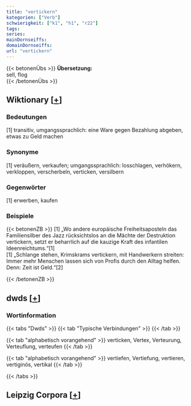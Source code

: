 ```yaml
---
title: "vertickern"
kategorien: ["Verb"]
schwierigkeit: ["k1", "h1", "r22"]
tags:
series:
mainDornseiffs:
domainDornseiffs:
url: "vertickern"
---
```


{{< betonenÜbs >}}
**Übersetzung:**  
sell, flog  
{{< /betonenÜbs >}}

## Wiktionary [[+](https://de.wiktionary.org/wiki/vertickern)]

### Bedeutungen
[1] transitiv, umgangssprachlich: eine Ware gegen Bezahlung abgeben, etwas zu Geld machen  

### Synonyme
[1] veräußern, verkaufen; umgangssprachlich: losschlagen, verhökern, verkloppen, verscherbeln, verticken, versilbern  

### Gegenwörter
[1] erwerben, kaufen  

### Beispiele
{{< betonenZB >}}
[1] „Wo andere europäische Freiheitsaposteln das Familiensilber des Jazz rücksichtslos an die Mächte der Destruktion vertickern, setzt er beharrlich auf die kauzige Kraft des infantilen Ideenreichtums.“[1]  
[1] „Schlange stehen, Krimskrams vertickern, mit Handwerkern streiten: Immer mehr Menschen lassen sich von Profis durch den Alltag helfen. Denn: Zeit ist Geld.“[2]  

{{< /betonenZB >}}


## dwds [[+](https://www.dwds.de/wb/vertickern)]

### Wortinformation
{{< tabs "Dwds" >}}
{{< tab "Typische Verbindungen" >}}
{{< /tab >}}

{{< tab "alphabetisch vorangehend" >}}
verticken, Vertex, Verteurung, Verteuflung, verteufen
{{< /tab >}}

{{< tab "alphabetisch vorangehend" >}}
vertiefen, Vertiefung, vertieren, vertiginös, vertikal
{{< /tab >}}

{{< /tabs >}}

## Leipzig Corpora [[+](https://corpora.uni-leipzig.de/en/res?word=vertickern&corpusId=deu_newscrawl-public_2018)]

